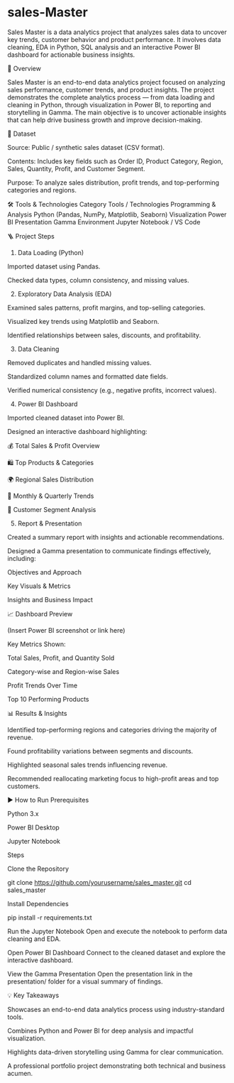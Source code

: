 # sales-Master
Sales Master is a data analytics project that analyzes sales data to uncover key trends, customer behavior and product performance. It involves data cleaning, EDA in Python, SQL analysis and an interactive Power BI dashboard for actionable business insights.

🧭 Overview

Sales Master is an end-to-end data analytics project focused on analyzing sales performance, customer trends, and product insights.
The project demonstrates the complete analytics process — from data loading and cleaning in Python, through visualization in Power BI, to reporting and storytelling in Gamma.
The main objective is to uncover actionable insights that can help drive business growth and improve decision-making.

📂 Dataset

Source: Public / synthetic sales dataset (CSV format).

Contents: Includes key fields such as
Order ID, Product Category, Region, Sales, Quantity, Profit, and Customer Segment.

Purpose: To analyze sales distribution, profit trends, and top-performing categories and regions.

🛠️ Tools & Technologies
Category	Tools / Technologies
Programming & Analysis	Python (Pandas, NumPy, Matplotlib, Seaborn)
Visualization	Power BI
Presentation	Gamma
Environment	Jupyter Notebook / VS Code

🪜 Project Steps
1. Data Loading (Python)

Imported dataset using Pandas.

Checked data types, column consistency, and missing values.

2. Exploratory Data Analysis (EDA)

Examined sales patterns, profit margins, and top-selling categories.

Visualized key trends using Matplotlib and Seaborn.

Identified relationships between sales, discounts, and profitability.

3. Data Cleaning

Removed duplicates and handled missing values.

Standardized column names and formatted date fields.

Verified numerical consistency (e.g., negative profits, incorrect values).

4. Power BI Dashboard

Imported cleaned dataset into Power BI.

Designed an interactive dashboard highlighting:

💰 Total Sales & Profit Overview

🛍️ Top Products & Categories

🌍 Regional Sales Distribution

📆 Monthly & Quarterly Trends

👥 Customer Segment Analysis

5. Report & Presentation

Created a summary report with insights and actionable recommendations.

Designed a Gamma presentation to communicate findings effectively, including:

Objectives and Approach

Key Visuals & Metrics

Insights and Business Impact

📈 Dashboard Preview

(Insert Power BI screenshot or link here)

Key Metrics Shown:

Total Sales, Profit, and Quantity Sold

Category-wise and Region-wise Sales

Profit Trends Over Time

Top 10 Performing Products

📊 Results & Insights

Identified top-performing regions and categories driving the majority of revenue.

Found profitability variations between segments and discounts.

Highlighted seasonal sales trends influencing revenue.

Recommended reallocating marketing focus to high-profit areas and top customers.

▶️ How to Run
Prerequisites

Python 3.x

Power BI Desktop

Jupyter Notebook

Steps

Clone the Repository

git clone https://github.com/yourusername/sales_master.git
cd sales_master


Install Dependencies

pip install -r requirements.txt


Run the Jupyter Notebook
Open and execute the notebook to perform data cleaning and EDA.

Open Power BI Dashboard
Connect to the cleaned dataset and explore the interactive dashboard.

View the Gamma Presentation
Open the presentation link in the presentation/ folder for a visual summary of findings.


💡 Key Takeaways

Showcases an end-to-end data analytics process using industry-standard tools.

Combines Python and Power BI for deep analysis and impactful visualization.

Highlights data-driven storytelling using Gamma for clear communication.

A professional portfolio project demonstrating both technical and business acumen.
